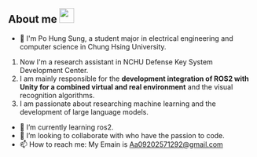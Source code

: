 ## About me <img src="https://raw.githubusercontent.com/MartinHeinz/MartinHeinz/master/wave.gif" width="30px">
- 👋 I'm Po Hung Sung, a student major in electrical engineering and computer  science in Chung Hsing University.
1.  Now I'm a research assistant in NCHU Defense Key System Development Center.
2.  I am mainly responsible for the **development integration of ROS2 with Unity for a combined virtual and real environment** and the visual recognition algorithms.
3.  I am passionate about researching machine learning and the development of large language models.
- 🌱 I’m currently learning ros2.
- 💞️ I’m looking to collaborate with who have the passion to code.
- 📫 How to reach me: My Emain is Aa09202571292@gmail.com

<!---
Po-Hung0804/Po-Hung0804 is a ✨ special ✨ repository because its `README.md` (this file) appears on your GitHub profile.
You can click the Preview link to take a look at your changes.
--->
